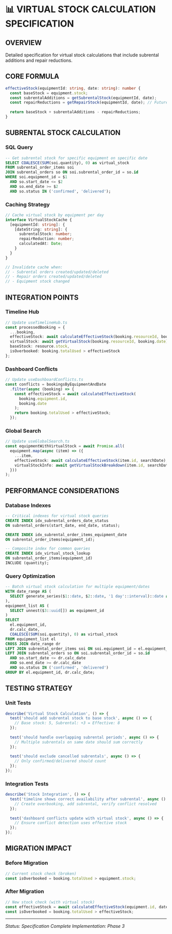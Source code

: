 # 📊 VIRTUAL STOCK CALCULATION SPECIFICATION

## **OVERVIEW**
Detailed specification for virtual stock calculations that include subrental additions and repair reductions.

## **CORE FORMULA**

```typescript
effectiveStock(equipmentId: string, date: string): number {
  const baseStock = equipment.stock;
  const subrentalAdditions = getSubrentalStock(equipmentId, date);
  const repairReductions = getRepairStock(equipmentId, date); // Future
  
  return baseStock + subrentalAdditions - repairReductions;
}
```

## **SUBRENTAL STOCK CALCULATION**

### **SQL Query**
```sql
-- Get subrental stock for specific equipment on specific date
SELECT COALESCE(SUM(soi.quantity), 0) as virtual_stock
FROM subrental_order_items soi
JOIN subrental_orders so ON soi.subrental_order_id = so.id
WHERE soi.equipment_id = $1
  AND so.start_date <= $2
  AND so.end_date >= $2
  AND so.status IN ('confirmed', 'delivered');
```

### **Caching Strategy**
```typescript
// Cache virtual stock by equipment per day
interface VirtualStockCache {
  [equipmentId: string]: {
    [dateString: string]: {
      subrentalStock: number;
      repairReduction: number;
      calculatedAt: Date;
    }
  }
}

// Invalidate cache when:
// - Subrental orders created/updated/deleted
// - Repair orders created/updated/deleted
// - Equipment stock changed
```

## **INTEGRATION POINTS**

### **Timeline Hub**
```typescript
// Update useTimelineHub.ts
const processedBooking = {
  ...booking,
  effectiveStock: await calculateEffectiveStock(booking.resourceId, booking.date),
  virtualStock: await getVirtualStock(booking.resourceId, booking.date),
  baseStock: resource.stock,
  isOverbooked: booking.totalUsed > effectiveStock
};
```

### **Dashboard Conflicts**
```typescript
// Update useDashboardConflicts.ts
const conflicts = bookingsByEquipmentAndDate
  .filter(async (booking) => {
    const effectiveStock = await calculateEffectiveStock(
      booking.equipment.id, 
      booking.date
    );
    return booking.totalUsed > effectiveStock;
  });
```

### **Global Search**
```typescript
// Update useGlobalSearch.ts
const equipmentWithVirtualStock = await Promise.all(
  equipment.map(async (item) => ({
    ...item,
    effectiveStock: await calculateEffectiveStock(item.id, searchDate),
    virtualStockInfo: await getVirtualStockBreakdown(item.id, searchDate)
  }))
);
```

## **PERFORMANCE CONSIDERATIONS**

### **Database Indexes**
```sql
-- Critical indexes for virtual stock queries
CREATE INDEX idx_subrental_orders_date_status 
ON subrental_orders(start_date, end_date, status);

CREATE INDEX idx_subrental_order_items_equipment_date 
ON subrental_order_items(equipment_id);

-- Composite index for common queries
CREATE INDEX idx_virtual_stock_lookup 
ON subrental_order_items(equipment_id) 
INCLUDE (quantity);
```

### **Query Optimization**
```sql
-- Batch virtual stock calculation for multiple equipment/dates
WITH date_range AS (
  SELECT generate_series($1::date, $2::date, '1 day'::interval)::date as calc_date
),
equipment_list AS (
  SELECT unnest($3::uuid[]) as equipment_id
)
SELECT 
  el.equipment_id,
  dr.calc_date,
  COALESCE(SUM(soi.quantity), 0) as virtual_stock
FROM equipment_list el
CROSS JOIN date_range dr
LEFT JOIN subrental_order_items soi ON soi.equipment_id = el.equipment_id
LEFT JOIN subrental_orders so ON soi.subrental_order_id = so.id
  AND so.start_date <= dr.calc_date
  AND so.end_date >= dr.calc_date
  AND so.status IN ('confirmed', 'delivered')
GROUP BY el.equipment_id, dr.calc_date;
```

## **TESTING STRATEGY**

### **Unit Tests**
```typescript
describe('Virtual Stock Calculation', () => {
  test('should add subrental stock to base stock', async () => {
    // Base stock: 5, Subrental: +3 = Effective: 8
  });
  
  test('should handle overlapping subrental periods', async () => {
    // Multiple subrentals on same date should sum correctly
  });
  
  test('should exclude cancelled subrentals', async () => {
    // Only confirmed/delivered should count
  });
});
```

### **Integration Tests**
```typescript
describe('Stock Integration', () => {
  test('timeline shows correct availability after subrental', async () => {
    // Create overbooking, add subrental, verify conflict resolved
  });
  
  test('dashboard conflicts update with virtual stock', async () => {
    // Ensure conflict detection uses effective stock
  });
});
```

## **MIGRATION IMPACT**

### **Before Migration**
```typescript
// Current stock check (broken)
const isOverbooked = booking.totalUsed > equipment.stock;
```

### **After Migration**
```typescript
// New stock check (with virtual stock)
const effectiveStock = await calculateEffectiveStock(equipment.id, date);
const isOverbooked = booking.totalUsed > effectiveStock;
```

---

*Status: Specification Complete*
*Implementation: Phase 3*
